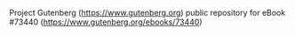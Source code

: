 Project Gutenberg (https://www.gutenberg.org) public repository for eBook #73440 (https://www.gutenberg.org/ebooks/73440)
